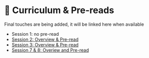 # 📙 Curriculum & Pre-reads
Final touches are being added, it will be linked here when available
- Session 1: no pre-read
- [Session 2: Overview & Pre-read](/courses/session-2.md)
- [Session 3: Overview & Pre-read](/courses/session-3.md)
- [Session 7 & 8: Overiew and Pre-read](/courses/session-6.md)
